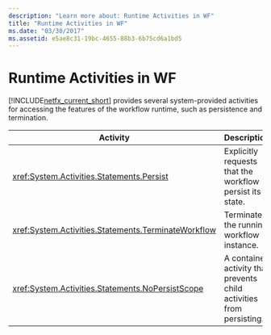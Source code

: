 ```yaml
---
description: "Learn more about: Runtime Activities in WF"
title: "Runtime Activities in WF"
ms.date: "03/30/2017"
ms.assetid: e5ae8c31-19bc-4655-88b3-6b75cd6a1bd5
---
```

# Runtime Activities in WF

[!INCLUDE[netfx_current_short](../../../includes/netfx-current-short-md.md)] provides several system-provided activities for accessing the features of the workflow runtime, such as persistence and termination.  
  
|Activity|Description|  
|--------------|-----------------|  
|<xref:System.Activities.Statements.Persist>|Explicitly requests that the workflow persist its state.|  
|<xref:System.Activities.Statements.TerminateWorkflow>|Terminates the running workflow instance.|  
|<xref:System.Activities.Statements.NoPersistScope>|A container activity that prevents child activities from persisting.|
